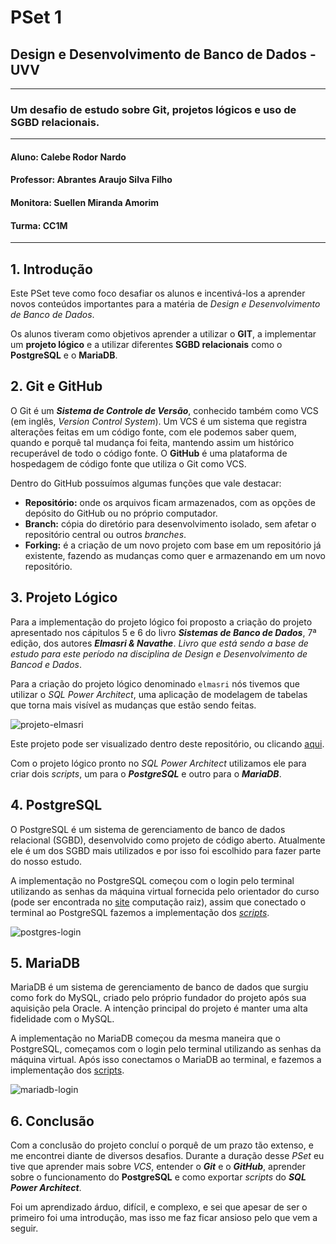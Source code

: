 # PSet 1
## Design e Desenvolvimento de Banco de Dados - UVV
---
### Um desafio de estudo sobre Git, projetos lógicos e uso de SGBD relacionais.
---
#### **Aluno: Calebe Rodor Nardo**
#### **Professor: Abrantes Araujo Silva Filho**
#### **Monitora: Suellen Miranda Amorim**
#### **Turma: CC1M**
---
## 1. Introdução
Este PSet teve como foco desafiar os alunos e incentivá-los a aprender novos conteúdos importantes para a matéria de _Design e Desenvolvimento de Banco de Dados_.

Os alunos tiveram como objetivos aprender a utilizar o **GIT**, a implementar um **projeto lógico** e a utilizar diferentes **SGBD relacionais** como o **PostgreSQL** e o **MariaDB**.

## 2. Git e GitHub
O Git é um **_Sistema de Controle de Versão_**, conhecido também como VCS (em inglês, _Version Control System_). Um VCS é um sistema que registra alterações feitas em um código fonte, com ele podemos saber quem, quando e porquê tal mudança foi feita, mantendo assim um histórico recuperável de todo o código fonte.
O **GitHub** é uma plataforma de hospedagem de código fonte que utiliza o Git como VCS.

Dentro do GitHub possuímos algumas funções que vale destacar:

- **Repositório:** onde os arquivos ficam armazenados, com as opções de depósito do GitHub ou no próprio computador.
- **Branch:** cópia do diretório para desenvolvimento isolado, sem afetar o repositório central ou outros _branches_.
- **Forking:** é a criação de um novo projeto com base em um repositório já existente, fazendo as mudanças como quer e armazenando em um novo repositório.

## 3. Projeto Lógico
Para a implementação do projeto lógico foi proposto a criação do projeto apresentado nos cápitulos 5 e 6 do livro **_Sistemas de Banco de Dados_**, 7ª edição, dos autores **_Elmasri & Navathe_**. _Livro que está sendo a base de estudo para este período na disciplina de Design e Desenvolvimento de Bancod e Dados_.

Para a criação do projeto lógico denominado `elmasri` nós tivemos que utilizar o _SQL Power Architect_, uma aplicação de modelagem de tabelas que torna mais visível as mudanças que estão sendo feitas.

![projeto-elmasri](elmasri.png)

Este projeto pode ser visualizado dentro deste repositório, ou clicando [aqui]().

Com o projeto lógico pronto no _SQL Power Architect_ utilizamos ele para criar dois _scripts_, um para o **_PostgreSQL_** e outro para o **_MariaDB_**.

## 4. PostgreSQL

O PostgreSQL é um sistema de gerenciamento de banco de dados relacional (SGBD), desenvolvido como projeto de código aberto. Atualmente ele é um dos SGBD mais utilizados e por isso foi escolhido para fazer parte do nosso estudo.

A implementação no PostgreSQL começou com o login pelo terminal utilizando as senhas da máquina virtual fornecida pelo orientador do curso (pode ser encontrada no [site](https://www.computacaoraiz.com.br/) computação raiz), assim que conectado o terminal ao PostgreSQL fazemos a implementação dos [_scripts_]().

![postgres-login](postgres.png)

## 5. MariaDB

MariaDB é um sistema de gerenciamento de banco de dados que surgiu como fork do MySQL, criado pelo próprio fundador do projeto após sua aquisição pela Oracle. A intenção principal do projeto é manter uma alta fidelidade com o MySQL.

A implementação no MariaDB começou da mesma maneira que o PostgreSQL, começamos com o login pelo terminal utilizando as senhas da máquina virtual. Após isso conectamos o MariaDB ao terminal, e fazemos a implementação dos [scripts]().

![mariadb-login](mariadb.png)

## 6. Conclusão

Com a conclusão do projeto concluí o porquê de um prazo tão extenso, e me encontrei diante de diversos desafios. Durante a duração desse _PSet_ eu tive que aprender mais sobre _VCS_, entender o **_Git_** e o **_GitHub_**, aprender sobre o funcionamento do **PostgreSQL** e como exportar _scripts_ do **_SQL Power Architect_**.

Foi um aprendizado árduo, difícil, e complexo, e sei que apesar de ser o primeiro foi uma introdução, mas isso me faz ficar ansioso pelo que vem a seguir.